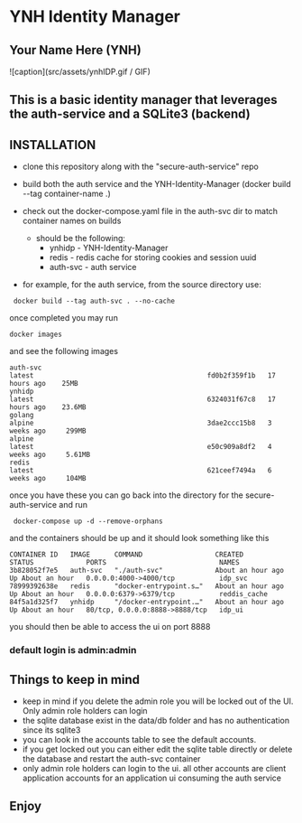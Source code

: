 # YNH Identity Manager

## Your Name Here (YNH)

![caption](src/assets/ynhIDP.gif / GIF)

## This is a basic identity manager that leverages the auth-service and a SQLite3 (backend)

## INSTALLATION

- clone this repository along with the "secure-auth-service" repo
- build both the auth service and the YNH-Identity-Manager (docker build --tag container-name .)
- check out the docker-compose.yaml file in the auth-svc dir to match container names on builds
  - should be the following:
    - ynhidp    - YNH-Identity-Manager
    - redis     - redis cache for storing cookies and session uuid
    - auth-svc  - auth service

- for example, for the auth service, from the source directory use:

```console
 docker build --tag auth-svc . --no-cache
 ```

 once completed you may run

 ```console
 docker images
 ```

 and see the following images

 ```console
auth-svc                                                         latest                                           fd0b2f359f1b   17 hours ago    25MB
ynhidp                                                           latest                                           6324031f67c8   17 hours ago    23.6MB
golang                                                           alpine                                           3dae2ccc15b8   3 weeks ago     299MB
alpine                                                           latest                                           e50c909a8df2   4 weeks ago     5.61MB
redis                                                            latest                                           621ceef7494a   6 weeks ago     104MB
```

once you have these you can go back into the directory for the secure-auth-service and run

```console
 docker-compose up -d --remove-orphans
```

and the containers should be up and it should look something like this

```console
CONTAINER ID   IMAGE      COMMAND                  CREATED             STATUS             PORTS                            NAMES
3b828052f7e5   auth-svc   "./auth-svc"             About an hour ago   Up About an hour   0.0.0.0:4000->4000/tcp           idp_svc
78999392638e   redis      "docker-entrypoint.s…"   About an hour ago   Up About an hour   0.0.0.0:6379->6379/tcp           reddis_cache
84f5a1d325f7   ynhidp     "/docker-entrypoint.…"   About an hour ago   Up About an hour   80/tcp, 0.0.0.0:8888->8888/tcp   idp_ui
```

you should then be able to access the ui on port 8888

### default login is admin:admin

## Things to keep in mind

- keep in mind if you delete the admin role you will be locked out of the UI. Only admin role holders can login
- the sqlite database exist in the data/db folder and has no authentication since its sqlite3
- you can look in the accounts table to see the default accounts.
- if you get locked out you can either edit the sqlite table directly or delete the database and restart the auth-svc container
- only admin role holders can login to the ui. all other accounts are client application accounts for an application ui consuming the auth service

## Enjoy
